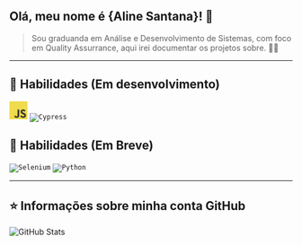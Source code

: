 ## Olá, meu nome é <strong>{Aline Santana}! 👋</strong>

> Sou graduanda em Análise e Desenvolvimento de Sistemas, com foco em Quality Assurrance, aqui irei documentar os projetos sobre. 👩‍💻


----

## 🚀 Habilidades (Em desenvolvimento)
<code><img height="32" src="https://raw.githubusercontent.com/github/explore/80688e429a7d4ef2fca1e82350fe8e3517d3494d/topics/javascript/javascript.png" alt="Javascript"/></code>
<code><img height="32" src="https://user-images.githubusercontent.com/116390525/221251732-fd249812-f4bb-48e9-b541-a3ba00c2d49a.svg" alt="Cypress"/></code>


          


## 👀 Habilidades (Em Breve)
<code><img height="32" src="https://cdn.jsdelivr.net/gh/devicons/devicon/icons/selenium/selenium-original.svg" alt="Selenium"/></code>
<code><img height="32" src="https://cdn.jsdelivr.net/gh/devicons/devicon/icons/python/python-original.svg" alt="Python"/></code>


            
          


---

## ⭐ Informações sobre minha conta GitHub
![GitHub Stats](https://github-readme-stats.vercel.app/api?username=alinesousasantana&show_icons=true)

            
          
          
